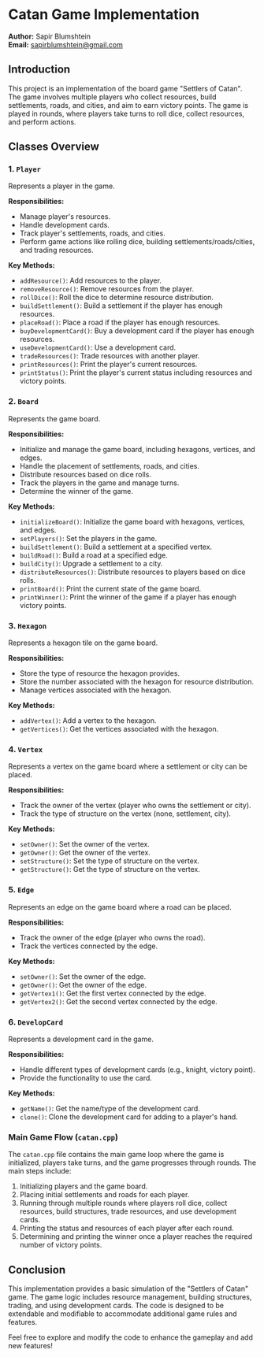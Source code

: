 
# Catan Game Implementation

**Author:** Sapir Blumshtein  
**Email:** sapirblumshtein@gmail.com

## Introduction

This project is an implementation of the board game "Settlers of Catan". The game involves multiple players who collect resources, build settlements, roads, and cities, and aim to earn victory points. The game is played in rounds, where players take turns to roll dice, collect resources, and perform actions.

## Classes Overview

### 1. `Player`
Represents a player in the game.

**Responsibilities:**
- Manage player's resources.
- Handle development cards.
- Track player's settlements, roads, and cities.
- Perform game actions like rolling dice, building settlements/roads/cities, and trading resources.

**Key Methods:**
- `addResource()`: Add resources to the player.
- `removeResource()`: Remove resources from the player.
- `rollDice()`: Roll the dice to determine resource distribution.
- `buildSettlement()`: Build a settlement if the player has enough resources.
- `placeRoad()`: Place a road if the player has enough resources.
- `buyDevelopmentCard()`: Buy a development card if the player has enough resources.
- `useDevelopmentCard()`: Use a development card.
- `tradeResources()`: Trade resources with another player.
- `printResources()`: Print the player's current resources.
- `printStatus()`: Print the player's current status including resources and victory points.

### 2. `Board`
Represents the game board.

**Responsibilities:**
- Initialize and manage the game board, including hexagons, vertices, and edges.
- Handle the placement of settlements, roads, and cities.
- Distribute resources based on dice rolls.
- Track the players in the game and manage turns.
- Determine the winner of the game.

**Key Methods:**
- `initializeBoard()`: Initialize the game board with hexagons, vertices, and edges.
- `setPlayers()`: Set the players in the game.
- `buildSettlement()`: Build a settlement at a specified vertex.
- `buildRoad()`: Build a road at a specified edge.
- `buildCity()`: Upgrade a settlement to a city.
- `distributeResources()`: Distribute resources to players based on dice rolls.
- `printBoard()`: Print the current state of the game board.
- `printWinner()`: Print the winner of the game if a player has enough victory points.

### 3. `Hexagon`
Represents a hexagon tile on the game board.

**Responsibilities:**
- Store the type of resource the hexagon provides.
- Store the number associated with the hexagon for resource distribution.
- Manage vertices associated with the hexagon.

**Key Methods:**
- `addVertex()`: Add a vertex to the hexagon.
- `getVertices()`: Get the vertices associated with the hexagon.

### 4. `Vertex`
Represents a vertex on the game board where a settlement or city can be placed.

**Responsibilities:**
- Track the owner of the vertex (player who owns the settlement or city).
- Track the type of structure on the vertex (none, settlement, city).

**Key Methods:**
- `setOwner()`: Set the owner of the vertex.
- `getOwner()`: Get the owner of the vertex.
- `setStructure()`: Set the type of structure on the vertex.
- `getStructure()`: Get the type of structure on the vertex.

### 5. `Edge`
Represents an edge on the game board where a road can be placed.

**Responsibilities:**
- Track the owner of the edge (player who owns the road).
- Track the vertices connected by the edge.

**Key Methods:**
- `setOwner()`: Set the owner of the edge.
- `getOwner()`: Get the owner of the edge.
- `getVertex1()`: Get the first vertex connected by the edge.
- `getVertex2()`: Get the second vertex connected by the edge.

### 6. `DevelopCard`
Represents a development card in the game.

**Responsibilities:**
- Handle different types of development cards (e.g., knight, victory point).
- Provide the functionality to use the card.

**Key Methods:**
- `getName()`: Get the name/type of the development card.
- `clone()`: Clone the development card for adding to a player's hand.

### Main Game Flow (`catan.cpp`)

The `catan.cpp` file contains the main game loop where the game is initialized, players take turns, and the game progresses through rounds. The main steps include:
1. Initializing players and the game board.
2. Placing initial settlements and roads for each player.
3. Running through multiple rounds where players roll dice, collect resources, build structures, trade resources, and use development cards.
4. Printing the status and resources of each player after each round.
5. Determining and printing the winner once a player reaches the required number of victory points.

## Conclusion

This implementation provides a basic simulation of the "Settlers of Catan" game. The game logic includes resource management, building structures, trading, and using development cards. The code is designed to be extendable and modifiable to accommodate additional game rules and features.

Feel free to explore and modify the code to enhance the gameplay and add new features!
